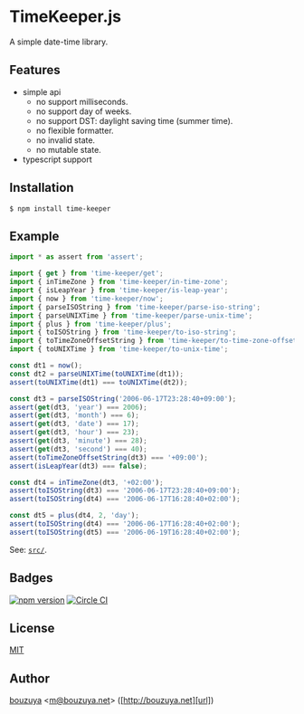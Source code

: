 # TimeKeeper.js

A simple date-time library.

## Features

- simple api
    - no support milliseconds.
    - no support day of weeks.
    - no support DST: daylight saving time (summer time).
    - no flexible formatter.
    - no invalid state.
    - no mutable state.
- typescript support

## Installation

```
$ npm install time-keeper
```

## Example

```ts
import * as assert from 'assert';

import { get } from 'time-keeper/get';
import { inTimeZone } from 'time-keeper/in-time-zone';
import { isLeapYear } from 'time-keeper/is-leap-year';
import { now } from 'time-keeper/now';
import { parseISOString } from 'time-keeper/parse-iso-string';
import { parseUNIXTime } from 'time-keeper/parse-unix-time';
import { plus } from 'time-keeper/plus';
import { toISOString } from 'time-keeper/to-iso-string';
import { toTimeZoneOffsetString } from 'time-keeper/to-time-zone-offset-string';
import { toUNIXTime } from 'time-keeper/to-unix-time';

const dt1 = now();
const dt2 = parseUNIXTime(toUNIXTime(dt1));
assert(toUNIXTime(dt1) === toUNIXTime(dt2));

const dt3 = parseISOString('2006-06-17T23:28:40+09:00');
assert(get(dt3, 'year') === 2006);
assert(get(dt3, 'month') === 6);
assert(get(dt3, 'date') === 17);
assert(get(dt3, 'hour') === 23);
assert(get(dt3, 'minute') === 28);
assert(get(dt3, 'second') === 40);
assert(toTimeZoneOffsetString(dt3) === '+09:00');
assert(isLeapYear(dt3) === false);

const dt4 = inTimeZone(dt3, '+02:00');
assert(toISOString(dt3) === '2006-06-17T23:28:40+09:00');
assert(toISOString(dt4) === '2006-06-17T16:28:40+02:00');

const dt5 = plus(dt4, 2, 'day');
assert(toISOString(dt4) === '2006-06-17T16:28:40+02:00');
assert(toISOString(dt5) === '2006-06-19T16:28:40+02:00');
```

See: [`src/`](src/).

## Badges

[![npm version][npm-badge-url]][npm-url]
[![Circle CI][circleci-badge-url]][circleci-url]

[npm-badge-url]: https://badge.fury.io/js/time-keeper.svg
[npm-url]: https://www.npmjs.com/package/time-keeper
[circleci-badge-url]: https://circleci.com/gh/bouzuya/time-keeper-js.svg?style=svg
[circleci-url]: https://circleci.com/gh/bouzuya/time-keeper-js

## License

[MIT](LICENSE)

## Author

[bouzuya][user] &lt;[m@bouzuya.net][email]&gt; ([http://bouzuya.net][url])

[user]: https://github.com/bouzuya
[email]: mailto:m@bouzuya.net
[url]: http://bouzuya.net

